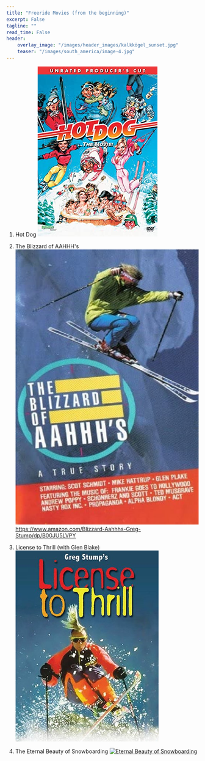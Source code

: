 ```yaml
---
title: "Freeride Movies (from the beginning)"
excerpt: False
tagline: ""
read_time: False
header: 
    overlay_image: "/images/header_images/kalkkögel_sunset.jpg"
    teaser: "/images/south_america/image-4.jpg"
---
```


1. Hot Dog
<a href="https://vimeo.com/20804776"><img src="/images/freeride-movies/hot-dog.jpg" alt="Hot Dog"></a>

2. The Blizzard of AAHHH's
<a href="https://www.youtube.com/watch?v=aTsAsYmPgDk"><img src="/images/freeride-movies/blizzard.jpg" alt="Blizzard of AAHHHs"></a>
https://www.amazon.com/Blizzard-Aahhhs-Greg-Stump/dp/B00JU5LVPY

3. License to Thrill (with Glen Blake)
<a href="https://www.kayakhelp.com/best-80s-90s-ski-movies/"><img src="/images/freeride-movies/license-to-thrill.jpg" alt="License to Thrill"></a>


4. The Eternal Beauty of Snowboarding
<a href="https://www.youtube.com/watch?v=FKeUVMMl0fc"><img src="/images/freeride-movies/eternal-beauty.jpg" alt="Eternal Beauty of Snowboarding"></a>

<!--
Comments

<iframe src="https://player.vimeo.com/video/351877866" width="640" height="360" frameborder="0" allow="autoplay; fullscreen; picture-in-picture" allowfullscreen></iframe>
<p><a href="https://vimeo.com/351877866">HIGHER GROUND - Behind the Scenes</a> from <a href="https://vimeo.com/emotimo">eMotimo</a>.</p>



<iframe width="420" height="315" src="https://youtu.be/pHKt4kh5Yzo" frameborder="0" allowfullscreen></iframe>
PDF link [get the PDF](/assets/mydoc.pdf)
-->